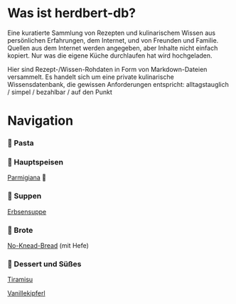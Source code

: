 # Was ist herdbert-db?

Eine kuratierte Sammlung von Rezepten und kulinarischem Wissen aus persönlichen Erfahrungen, dem Internet, und von Freunden und Familie. Quellen aus dem Internet werden angegeben, aber Inhalte nicht einfach kopiert. Nur was die eigene Küche durchlaufen hat wird hochgeladen.

Hier sind Rezept-/Wissen-Rohdaten in Form von Markdown-Dateien versammelt. Es handelt sich um eine private kulinarische Wissensdatenbank, die gewissen Anforderungen entspricht: alltagstauglich / simpel / bezahlbar / auf den Punkt

# Navigation

### 🍝 Pasta

### 🍲 Hauptspeisen

[Parmigiana](Rezepte/Parmigiana.md) 🍆

### 🥣 Suppen

[Erbsensuppe](Erbsensuppe.md)

### 🍞 Brote

[No-Knead-Bread](Rezepte/No-Knead-Bread.md) (mit Hefe)

### 🧁 Dessert und Süßes

[Tiramisu](Rezepte/Tiramisu.md)

[Vanillekipferl](Rezepte/Vanillekipferl.md) 

